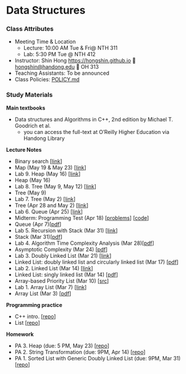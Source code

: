 # Data Structures #

### Class Attributes ###
* Meeting Time & Location
  - Lecture: 10:00 AM Tue & Fri@ NTH 311
  - Lab: 5:30 PM Tue @ NTH 412
* Instructor: Shin Hong https://hongshin.github.io :e-mail: hongshin@handong.edu :door: OH 313
* Teaching Assistants: To be announced
* Class Policies: [POLICY.md](POLICY.md)

### Study Materials ###

**Main textbooks**
* Data structures and Algorithms in C++, 2nd edition  by Michael T. Goodrich et al.
    - you can access the full-text at O’Reilly Higher Education via Handong Library

**Lecture Notes**
* Binary search [[link](https://github.com/hongshin/DataStructures/tree/binsearch/english_words)] 
* Map (May 19 & May 23) [[link](note/map.pdf)]
* Lab 9. Heap (May 16) [[link](https://github.com/hongshin/DataStructures/tree/lab9)] 
* Heap (May 16)
* Lab 8. Tree (May 9, May 12) [[link](https://github.com/hongshin/DataStructures/tree/lab8)]
* Tree (May 9)
* Lab 7. Tree (May 2) [[link](https://github.com/hongshin/DataStructures/tree/lab7)]
* Tree (Apr 28 and May 2) [[link](note/tree.pdf)]
* Lab 6. Queue (Apr 25) [[link](https://github.com/hongshin/DataStructures/tree/lab6)]
* Midterm: Programming Test (Apr 18) [[problems](note/midterm1.pdf)] [[code](note/midterm.zip)]
* Queue (Apr 7)[[pdf](note/queue.pdf)]
* Lab 5. Recursion with Stack (Mar 31) [[link](https://github.com/hongshin/DataStructures/tree/lab5)]
* Stack (Mar 31)[[pdf](note/stack.pdf)]
* Lab 4. Algorithm Time Complexity Analysis (Mar 28)[[pdf](note/lab4.pdf)]
* Asymptotic Complexity (Mar 24) [[pdf](note/asymptotic+complexity.pdf)]
* Lab 3. Doubly Linked List (Mar 21) [[link](https://github.com/hongshin/DataStructures/tree/lab3)]
* Linked List: doubly linked list and circularly linked list (Mar 17) [[pdf](note/linkedlist.pdf)]
* Lab 2. Linked List (Mar 14) [[link](https://github.com/hongshin/DataStructures/tree/lab2)]
* Linked List: singly linked list (Mar 14) [[pdf](note/linkedlist.pdf)]
* Array-based Priority List (Mar 10) [[src](https://github.com/hongshin/DataStructures/tree/list)]
* Lab 1. Array List (Mar 7) [[link](https://github.com/hongshin/DataStructures/tree/lab1)]
* Array List (Mar 3) [[pdf](note/arraylist.pdf)]

**Programming practice**
- C++ intro. [[repo](https://github.com/hongshin/DataStructures/tree/cpp)]
- List [[repo](https://github.com/hongshin/DataStructures/tree/list)]

**Homework**
 - PA 3. Heap (due: 5 PM, May 23) [[repo](https://github.com/hongshin/DataStructures/tree/pa3)]
 - PA 2. String Transformation (due: 9PM, Apr 14) [[repo](https://github.com/hongshin/DataStructures/tree/pa2)]
 - PA 1. Sorted List with Generic Doubly Linked List (due: 9PM, Mar 31) [[repo](https://github.com/hongshin/DataStructures/tree/pa1)]
